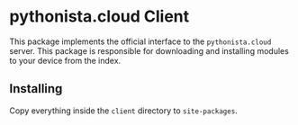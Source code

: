 # pythonista.cloud Client

This package implements the official interface to the `pythonista.cloud` server. This package is responsible for downloading and installing modules to your device from the index.

## Installing
Copy everything inside the `client` directory to `site-packages`.
